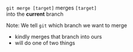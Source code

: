 `git merge [target]` merges `[target]`<br/>into the **current** branch

Note:
We tell `git` which branch we want to merge
- kindly merges that branch into ours
- will do one of two things
